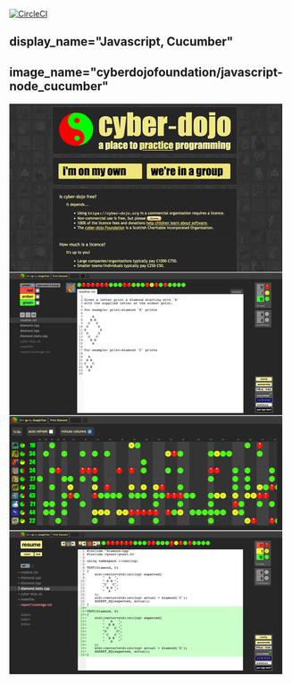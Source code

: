 [![CircleCI](https://circleci.com/gh/cyber-dojo-languages/javascript-cucumber.svg?style=svg)](https://circleci.com/gh/cyber-dojo-languages/javascript-cucumber)

## display_name="Javascript, Cucumber"
## image_name="cyberdojofoundation/javascript-node_cucumber"

![cyber-dojo.org home page](https://github.com/cyber-dojo/cyber-dojo/blob/master/shared/home_page_snapshot.png)